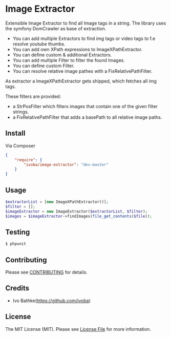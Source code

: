 # Image Extractor

Extensible Image Extractor to find all Image tags in a string.
The library uses the symfony DomCrawler as base of extraction.

- You can add multiple Extractors to find img tags or video tags to f.e resolve youtube thumbs.
- You can add own XPath expressions to ImageXPathExtractor.
- You can define custom & additional Extractors.
- You can add multiple Filter to filter the found Images.
- You can define custom Filter.
- You can resolve relative image pathes with a FixRelativePathFilter.

As extractor a ImageXPathExtractor gets shipped, which fetches all img tags.

These filters are provided:

 - a StrPosFilter which filters images that contain one of the given filter strings.
 - a FixRelativePathFilter that adds a basePath to all relative image paths.

## Install

Via Composer

``` json
{
    "require": {
        "ivoba/image-extractor": "dev-master"
    }
}
```


## Usage

``` php
$extractorList = [new ImageXPathExtractor()];
$filter = [];
$imageExtractor = new ImageExtractor($extractorList, $filter);
$images = $imageExtractor->findImages(file_get_contents($file));
```


## Testing

``` bash
$ phpunit
```


## Contributing

Please see [CONTRIBUTING](https://github.com/ivoba/image-extractor/blob/master/CONTRIBUTING.md) for details.


## Credits

- Ivo Bathke(https://github.com/ivoba)


## License

The MIT License (MIT). Please see [License File](https://github.com/ivoba/image-extractor/blob/master/LICENSE) for more information.
